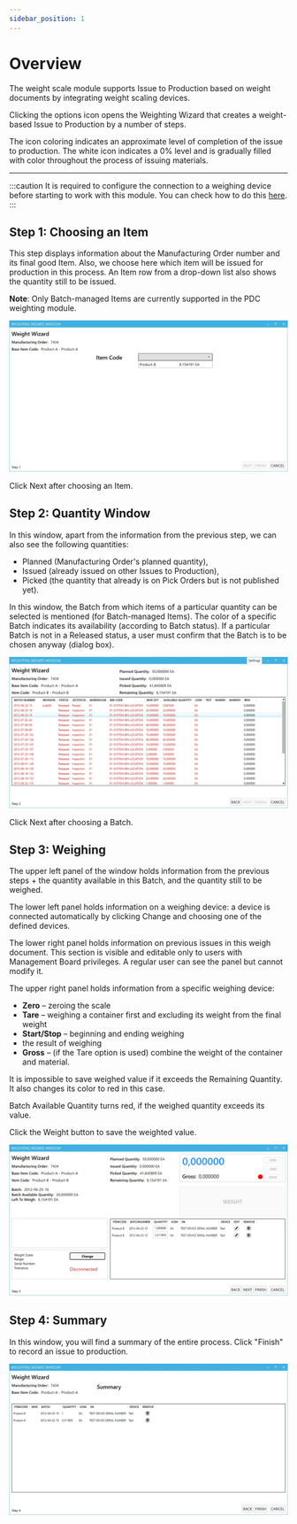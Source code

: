 ```yaml
---
sidebar_position: 1
---
```


# Overview

The weight scale module supports Issue to Production based on weight documents by integrating weight scaling devices.

Clicking the options icon opens the Weighting Wizard that creates a weight-based Issue to Production by a number of steps.

The icon coloring indicates an approximate level of completion of the issue to production. The white icon indicates a 0% level and is gradually filled with color throughout the process of issuing materials.

---

:::caution
    It is required to configure the connection to a weighing device before starting to work with this module. You can check how to do this [here](../../../../administrator-guide/weight-scales-integration/overview.md).
:::

## Step 1: Choosing an Item

This step displays information about the Manufacturing Order number and its final good Item. Also, we choose here which item will be issued for production in this process. An Item row from a drop-down list also shows the quantity still to be issued.

**Note**: Only Batch-managed Items are currently supported in the PDC weighting module.

![Step](./media/weight-scale-module/step-1.webp)

Click Next after choosing an Item.

## Step 2: Quantity Window

In this window, apart from the information from the previous step, we can also see the following quantities:

- Planned (Manufacturing Order's planned quantity),
- Issued (already issued on other Issues to Production),
- Picked (the quantity that already is on Pick Orders but is not published yet).

In this window, the Batch from which items of a particular quantity can be selected is mentioned (for Batch-managed Items). The color of a specific Batch indicates its availability (according to Batch status). If a particular Batch is not in a Released status, a user must confirm that the Batch is to be chosen anyway (dialog box).

![Step](./media/weight-scale-module/step-2.webp)

Click Next after choosing a Batch.

## Step 3: Weighing

The upper left panel of the window holds information from the previous steps + the quantity available in this Batch, and the quantity still to be weighed.

The lower left panel holds information on a weighing device: a device is connected automatically by clicking Change and choosing one of the defined devices.

The lower right panel holds information on previous issues in this weigh document. This section is visible and editable only to users with Management Board privileges. A regular user can see the panel but cannot modify it.

The upper right panel holds information from a specific weighing device:

- **Zero** – zeroing the scale
- **Tare** – weighing a container first and excluding its weight from the final weight
- **Start/Stop** – beginning and ending weighing
- the result of weighing
- **Gross** – (if the Tare option is used) combine the weight of the container and material.

It is impossible to save weighed value if it exceeds the Remaining Quantity. It also changes its color to red in this case.

Batch Available Quantity turns red, if the weighed quantity exceeds its value.

Click the Weight button to save the weighted value.

![Step](./media/weight-scale-module/step-3.webp)

## Step 4: Summary

In this window, you will find a summary of the entire process. Click "Finish" to record an issue to production.

![Step](./media/weight-scale-module/step-4.webp)
